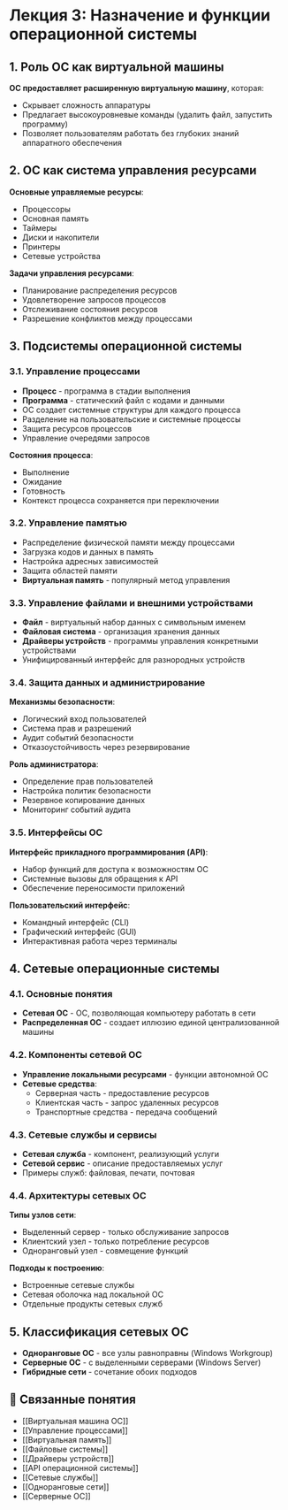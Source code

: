 
# Лекция 3: Назначение и функции операционной системы

## 1. Роль ОС как виртуальной машины

**ОС предоставляет расширенную виртуальную машину**, которая:
- Скрывает сложность аппаратуры
- Предлагает высокоуровневые команды (удалить файл, запустить программу)
- Позволяет пользователям работать без глубоких знаний аппаратного обеспечения

## 2. ОС как система управления ресурсами

**Основные управляемые ресурсы**:
- Процессоры
- Основная память
- Таймеры
- Диски и накопители
- Принтеры
- Сетевые устройства

**Задачи управления ресурсами**:
- Планирование распределения ресурсов
- Удовлетворение запросов процессов
- Отслеживание состояния ресурсов
- Разрешение конфликтов между процессами

## 3. Подсистемы операционной системы

### 3.1. Управление процессами
- **Процесс** - программа в стадии выполнения
- **Программа** - статический файл с кодами и данными
- ОС создает системные структуры для каждого процесса
- Разделение на пользовательские и системные процессы
- Защита ресурсов процессов
- Управление очередями запросов

**Состояния процесса**:
- Выполнение
- Ожидание
- Готовность
- Контекст процесса сохраняется при переключении

### 3.2. Управление памятью
- Распределение физической памяти между процессами
- Загрузка кодов и данных в память
- Настройка адресных зависимостей
- Защита областей памяти
- **Виртуальная память** - популярный метод управления

### 3.3. Управление файлами и внешними устройствами
- **Файл** - виртуальный набор данных с символьным именем
- **Файловая система** - организация хранения данных
- **Драйверы устройств** - программы управления конкретными устройствами
- Унифицированный интерфейс для разнородных устройств

### 3.4. Защита данных и администрирование
**Механизмы безопасности**:
- Логический вход пользователей
- Система прав и разрешений
- Аудит событий безопасности
- Отказоустойчивость через резервирование

**Роль администратора**:
- Определение прав пользователей
- Настройка политик безопасности
- Резервное копирование данных
- Мониторинг событий аудита

### 3.5. Интерфейсы ОС
**Интерфейс прикладного программирования (API)**:
- Набор функций для доступа к возможностям ОС
- Системные вызовы для обращения к API
- Обеспечение переносимости приложений

**Пользовательский интерфейс**:
- Командный интерфейс (CLI)
- Графический интерфейс (GUI)
- Интерактивная работа через терминалы

## 4. Сетевые операционные системы

### 4.1. Основные понятия
- **Сетевая ОС** - ОС, позволяющая компьютеру работать в сети
- **Распределенная ОС** - создает иллюзию единой централизованной машины

### 4.2. Компоненты сетевой ОС
- **Управление локальными ресурсами** - функции автономной ОС
- **Сетевые средства**:
  - Серверная часть - предоставление ресурсов
  - Клиентская часть - запрос удаленных ресурсов
  - Транспортные средства - передача сообщений

### 4.3. Сетевые службы и сервисы
- **Сетевая служба** - компонент, реализующий услуги
- **Сетевой сервис** - описание предоставляемых услуг
- Примеры служб: файловая, печати, почтовая

### 4.4. Архитектуры сетевых ОС
**Типы узлов сети**:
- Выделенный сервер - только обслуживание запросов
- Клиентский узел - только потребление ресурсов
- Одноранговый узел - совмещение функций

**Подходы к построению**:
- Встроенные сетевые службы
- Сетевая оболочка над локальной ОС
- Отдельные продукты сетевых служб

## 5. Классификация сетевых ОС
- **Одноранговые ОС** - все узлы равноправны (Windows Workgroup)
- **Серверные ОС** - с выделенными серверами (Windows Server)
- **Гибридные сети** - сочетание обоих подходов

## 🔗 Связанные понятия
- [[Виртуальная машина ОС]]
- [[Управление процессами]]
- [[Виртуальная память]]
- [[Файловые системы]]
- [[Драйверы устройств]]
- [[API операционной системы]]
- [[Сетевые службы]]
- [[Одноранговые сети]]
- [[Серверные ОС]]